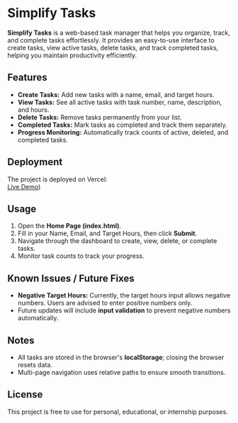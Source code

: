 # Simplify Tasks

**Simplify Tasks** is a web-based task manager that helps you organize, track, and complete tasks effortlessly. It provides an easy-to-use interface to create tasks, view active tasks, delete tasks, and track completed tasks, helping you maintain productivity efficiently.

## Features

- **Create Tasks:** Add new tasks with a name, email, and target hours.
- **View Tasks:** See all active tasks with task number, name, description, and hours.
- **Delete Tasks:** Remove tasks permanently from your list.
- **Completed Tasks:** Mark tasks as completed and track them separately.
- **Progress Monitoring:** Automatically track counts of active, deleted, and completed tasks.

## Deployment

The project is deployed on Vercel:  
[Live Demo](https://task-manager-alpha-blue.vercel.app/))  

## Usage

1. Open the **Home Page (index.html)**.
2. Fill in your Name, Email, and Target Hours, then click **Submit**.
3. Navigate through the dashboard to create, view, delete, or complete tasks.
4. Monitor task counts to track your progress.

## Known Issues / Future Fixes

- **Negative Target Hours:** Currently, the target hours input allows negative numbers. Users are advised to enter positive numbers only.  
- Future updates will include **input validation** to prevent negative numbers automatically.  

## Notes

- All tasks are stored in the browser's **localStorage**; closing the browser resets data.
- Multi-page navigation uses relative paths to ensure smooth transitions.

## License

This project is free to use for personal, educational, or internship purposes.
